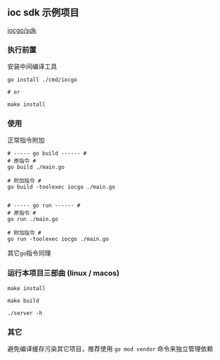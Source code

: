 ## ioc sdk 示例项目

[iocgo/sdk](https://www.github.com/iocgo/sdk)

### 执行前置

安装中间编译工具
```shell
go install ./cmd/iocgo

# or 

make install
```
### 使用

正常指令附加
```shell
# ----- go build ------ #
# 原指令 #
go build ./main.go

# 附加指令 #
go build -toolexec iocgo ./main.go


# ----- go run ------ #
# 原指令 #
go run ./main.go

# 附加指令 #
go run -toolexec iocgo ./main.go
```

其它`go`指令同理


### 运行本项目三部曲 (linux / macos)

```shell
make install

make build

./server -h
```

### 其它

避免编译缓存污染其它项目，推荐使用 `go mod vendor` 命令来独立管理依赖


